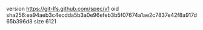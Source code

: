 version https://git-lfs.github.com/spec/v1
oid sha256:ea94aeb3c4ecdda5b3a0e96efeb3b5f07674a1ae2c7837e42f8a917d65b396d8
size 6121
